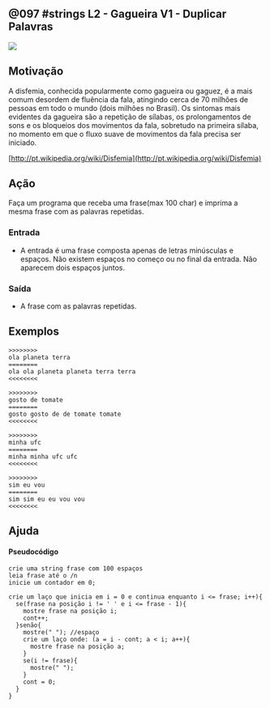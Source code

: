## @097 #strings L2 - Gagueira V1 - Duplicar Palavras


![](https://raw.githubusercontent.com/qxcodefup/moodle/master/base/097/__capa.jpg)

## Motivação

A disfemia, conhecida popularmente como gagueira ou gaguez, é a mais comum desordem de fluência da fala, atingindo cerca de 70 milhões de pessoas em todo o mundo (dois milhões no Brasil). Os sintomas mais evidentes da gagueira são a repetição de sílabas, os prolongamentos de sons e os bloqueios dos movimentos da fala, sobretudo na primeira sílaba, no momento em que o fluxo suave de movimentos da fala precisa ser iniciado.

[http://pt.wikipedia.org/wiki/Disfemia](http://pt.wikipedia.org/wiki/Disfemia)

## Ação

Faça um programa que receba uma frase(max 100 char) e imprima a mesma frase com as palavras repetidas.

### Entrada

*   A entrada é uma frase composta apenas de letras minúsculas e espaços. Não existem espaços no começo ou no final da entrada. Não aparecem dois espaços juntos.

### Saída

*   A frase com as palavras repetidas.

## Exemplos

```
>>>>>>>>
ola planeta terra
========
ola ola planeta planeta terra terra
<<<<<<<<

>>>>>>>>
gosto de tomate
========
gosto gosto de de tomate tomate
<<<<<<<<

>>>>>>>>
minha ufc
========
minha minha ufc ufc
<<<<<<<<

>>>>>>>>
sim eu vou
========
sim sim eu eu vou vou
<<<<<<<<
```
## Ajuda
#### Pseudocódigo
```
crie uma string frase com 100 espaços
leia frase até o /n
inicie um contador em 0;

crie um laço que inicia em i = 0 e continua enquanto i <= frase; i++){
  se(frase na posição i != ' ' e i <= frase - 1){
    mostre frase na posição i;
    cont++;
  }senão{
    mostre(" "); //espaço
    crie um laço onde: (a = i - cont; a < i; a++){
      mostre frase na posição a;
    }
    se(i != frase){
      mostre(" ");
    }
    cont = 0;
  }
}
```
#
